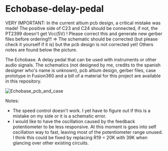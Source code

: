 # Echobase-delay-pedal

VERY IMPORTANT: In the current altium pcb design, a critical mistake was made! The positive side of C23 and C24 should be connected, if not, the PT2399 doesn't get Vcc(5V) ! Please correct this and generate new gerber files before ordering!!!
=> The schematic should be corrected (but please check it yourself if it is) but the pcb design is not corrected yet!
Others notes are found below the picture.

The Echobase. A delay pedal that can be used with instruments or other audio signals. The schematics (not designed by me, credits to the spanish designer who's name is unknown), pcb altium design, gerber files, case prototype in Fusion360 and a bill of a material for this project are available in this repository.

![Echobase_pcb_and_case](https://github.com/FRniels/Echobase-delay-pedal/assets/115066333/c8cbb3cf-b5be-430b-8383-2834a33182ea)

Notes:
  - The speed control doesn't work. I yet have to figure out if this is a mistake on my side or it is a schematic error.
  - I would like to have the oscillation caused by the feedback potentiometer to be less responsive. At this moment is goes into self oscillation way to fast, leaving most of the potentiometer range unused.
    I think this could be fixed by replacing R19 = 20K with 39K when glancing over other existing circuits.
